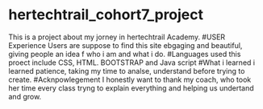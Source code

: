 # hertechtrail_cohort7_project
This is a project about my jorney in hertechtrail Academy.
#USER Experience
Users are suppose to find this site ebgaging and beautiful, giving people an idea f who i am and what i do.
#Languages used
this proect include CSS, HTML. BOOTSTRAP and Java script
#What i learned
i learned patience, taking my time to analse, understand before trying to create.
#Acknpowlegement
I honestly want to thank my coach, who took her time every class tryng to explain everything and helping us undertand and grow.
